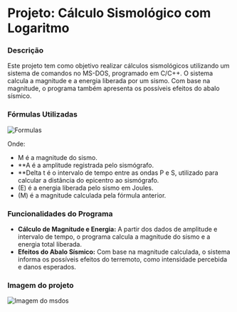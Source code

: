 # Projeto: Cálculo Sismológico com Logaritmo

### Descrição
Este projeto tem como objetivo realizar cálculos sismológicos utilizando um sistema de comandos no MS-DOS, programado em C/C++. O sistema calcula a magnitude e a energia liberada por um sismo. Com base na magnitude, o programa também apresenta os possíveis efeitos do abalo sísmico.

### Fórmulas Utilizadas
![Formulas](https://quicklatex.com/cache3/7b/ql_c0f253d704fbba3794a6aee4d20d377b_l3.png)

Onde:
- M é a magnitude do sismo.
- **A é a amplitude registrada pelo sismógrafo.
- **Delta t é o intervalo de tempo entre as ondas P e S, utilizado para calcular a distância do epicentro ao sismógrafo.
- \(E\) é a energia liberada pelo sismo em Joules.
- \(M\) é a magnitude calculada pela fórmula anterior.

### Funcionalidades do Programa
- **Cálculo de Magnitude e Energia:** A partir dos dados de amplitude e intervalo de tempo, o programa calcula a magnitude do sismo e a energia total liberada.
- **Efeitos do Abalo Sísmico:** Com base na magnitude calculada, o sistema informa os possíveis efeitos do terremoto, como intensidade percebida e danos esperados.

### Imagem do projeto

![Imagem do msdos](https://i.ibb.co/mH3swJc/Captura-de-tela-2024-09-28-091604.png)
